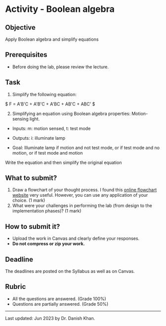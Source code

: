 # Activity - Boolean algebra

## Objective

Apply Boolean algebra and simplify equations

## Prerequisites

- Before doing the lab, please review the lecture.

## Task
1. Simplify the following equation:

$ F = A'B'C + A'B'C + A'BC + AB'C + ABC' $

2. Simplifying an equation using Boolean algebra properties: Motion-sensing light.

- Inputs: m: motion sensed, t: test mode

- Outputs: i: illuminate lamp

- Goal: Illuminate lamp if motion and not test mode, or if test mode and no motion, or if test mode and motion  

Write the equation and then simplify the original equation

## What to submit?

1. Draw a flowchart of your thought process. I found this [online flowchart website](http://www.draw.io/) very useful. However, you can use any application of your choice. (1 mark)
2. What were your challenges in performing the lab (from design to the implementation phases)? (1 mark)

## How to submit it?

- Upload the work in Canvas and clearly define your responses.
- __Do not compress or zip your work.__

## Deadline

The deadlines are posted on the Syllabus as well as on Canvas.

## Rubric

- All the questions are answered. (Grade 100%)
- Questions are partially answered. (Grade 50%)

------

Last updated: Jun 2023 by Dr. Danish Khan. 
